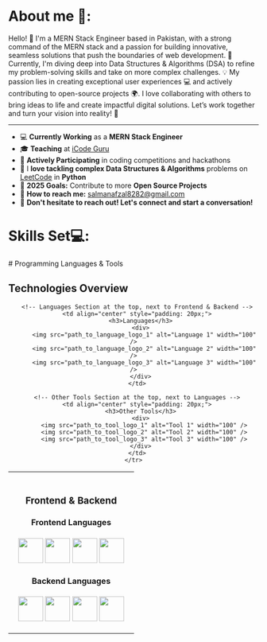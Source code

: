
<h1>About me 🚀:</h1>

Hello! 👋 I'm a MERN Stack Engineer based in Pakistan, with a strong command of the MERN stack and a passion for building innovative, seamless solutions that push the boundaries of web development. 
🚀 Currently, I'm diving deep into Data Structures & Algorithms (DSA) to refine my problem-solving skills and take on more complex challenges. 💡
My passion lies in creating exceptional user experiences 💻 and actively contributing to open-source projects 🌍.
I love collaborating with others to bring ideas to life and create impactful digital solutions.
Let’s work together and turn your vision into reality! 🌟
<hr>

<ul>
    <li>💻 <strong>Currently Working</strong> as a <strong>MERN Stack Engineer</strong></li>
    <li>🎓 <strong>Teaching</strong> at <a href="https://www.facebook.com/iCodeguru" target="_blank">iCode Guru</a></li>
    <li>🚀 <strong>Actively Participating</strong> in coding competitions and hackathons</li>
    <li>🧩 I <strong>love tackling complex Data Structures & Algorithms</strong> problems on <a href="https://leetcode.com/" target="_blank">LeetCode</a> in <strong>Python</strong></li>
    <li>🎯 <strong>2025 Goals:</strong> Contribute to more <strong>Open Source Projects</strong></li>
    <li>📧 <strong>How to reach me:</strong> <a href="mailto:salmanafzal8282@gmail.com">salmanafzal8282@gmail.com</a></li>
    <li>🤝 <strong>Don't hesitate to reach out! Let's connect and start a conversation!</strong></li>
</ul>

<h1>Skills Set💻:</h1>
# Programming Languages & Tools

## Technologies Overview

<div align="center">
  <table>
    <tr>
      <!-- Frontend and Backend Section in one column -->
      <td align="center" style="padding: 20px;">
        <h3>Frontend & Backend</h3>
        <div>
          <h4>Frontend Languages</h4>
          <div>
<img src="https://encrypted-tbn0.gstatic.com/images?q=tbn:ANd9GcT6935wo8bLZh5FeafJEffqWKDOpNpx6UE5bg&s" width="50px" height="50px">
<img src="https://upload.wikimedia.org/wikipedia/commons/d/d5/CSS3_logo_and_wordmark.svg" width="50px" height="50px">
<img src="https://encrypted-tbn0.gstatic.com/images?q=tbn:ANd9GcRss-86vRuxOArrVRmMgerLZ5pi8yCs6U7zsQ&s" width="50px" height="50px">
<img src="https://encrypted-tbn0.gstatic.com/images?q=tbn:ANd9GcSYblUcIW4H3tPxRrLVOCKstsEWPUveoaPk1w&s" width="50px" height="50px">
          </div>
          <h4>Backend Languages</h4>
          <div>
<img src="https://encrypted-tbn0.gstatic.com/images?q=tbn:ANd9GcT6935wo8bLZh5FeafJEffqWKDOpNpx6UE5bg&s" width="50px" height="50px">
<img src="https://upload.wikimedia.org/wikipedia/commons/d/d5/CSS3_logo_and_wordmark.svg" width="50px" height="50px">
<img src="https://encrypted-tbn0.gstatic.com/images?q=tbn:ANd9GcRss-86vRuxOArrVRmMgerLZ5pi8yCs6U7zsQ&s" width="50px" height="50px">
<img src="https://encrypted-tbn0.gstatic.com/images?q=tbn:ANd9GcSYblUcIW4H3tPxRrLVOCKstsEWPUveoaPk1w&s" width="50px" height="50px">
          </div>
        </div>
      </td>
      
      <!-- Languages Section at the top, next to Frontend & Backend -->
      <td align="center" style="padding: 20px;">
        <h3>Languages</h3>
        <div>
          <img src="path_to_language_logo_1" alt="Language 1" width="100" />
          <img src="path_to_language_logo_2" alt="Language 2" width="100" />
          <img src="path_to_language_logo_3" alt="Language 3" width="100" />
        </div>
      </td>

      <!-- Other Tools Section at the top, next to Languages -->
      <td align="center" style="padding: 20px;">
        <h3>Other Tools</h3>
        <div>
          <img src="path_to_tool_logo_1" alt="Tool 1" width="100" />
          <img src="path_to_tool_logo_2" alt="Tool 2" width="100" />
          <img src="path_to_tool_logo_3" alt="Tool 3" width="100" />
        </div>
      </td>
    </tr>
  </table>
</div>
